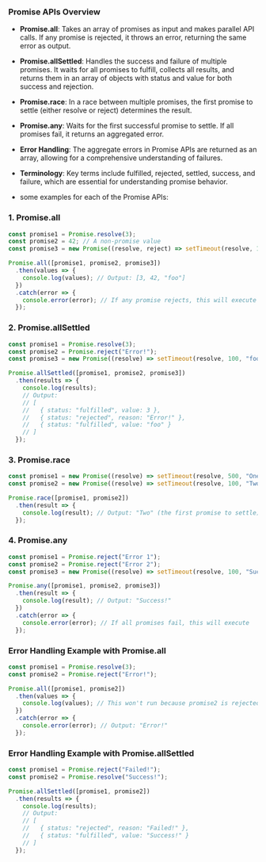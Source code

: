 ### Promise APIs Overview

- **Promise.all**: Takes an array of promises as input and makes parallel API calls. If any promise is rejected, it throws an error, returning the same error as output.

- **Promise.allSettled**: Handles the success and failure of multiple promises. It waits for all promises to fulfill, collects all results, and returns them in an array of objects with status and value for both success and rejection.

- **Promise.race**: In a race between multiple promises, the first promise to settle (either resolve or reject) determines the result.

- **Promise.any**: Waits for the first successful promise to settle. If all promises fail, it returns an aggregated error.

- **Error Handling**: The aggregate errors in Promise APIs are returned as an array, allowing for a comprehensive understanding of failures.

- **Terminology**: Key terms include fulfilled, rejected, settled, success, and failure, which are essential for understanding promise behavior.

- some examples for each of the Promise APIs:

### 1. Promise.all
```javascript
const promise1 = Promise.resolve(3);
const promise2 = 42; // A non-promise value
const promise3 = new Promise((resolve, reject) => setTimeout(resolve, 100, "foo"));

Promise.all([promise1, promise2, promise3])
  .then(values => {
    console.log(values); // Output: [3, 42, "foo"]
  })
  .catch(error => {
    console.error(error); // If any promise rejects, this will execute
  });
```

### 2. Promise.allSettled
```javascript
const promise1 = Promise.resolve(3);
const promise2 = Promise.reject("Error!");
const promise3 = new Promise((resolve) => setTimeout(resolve, 100, "foo"));

Promise.allSettled([promise1, promise2, promise3])
  .then(results => {
    console.log(results);
    // Output: 
    // [
    //   { status: "fulfilled", value: 3 },
    //   { status: "rejected", reason: "Error!" },
    //   { status: "fulfilled", value: "foo" }
    // ]
  });
```

### 3. Promise.race
```javascript
const promise1 = new Promise((resolve) => setTimeout(resolve, 500, "One"));
const promise2 = new Promise((resolve) => setTimeout(resolve, 100, "Two"));

Promise.race([promise1, promise2])
  .then(result => {
    console.log(result); // Output: "Two" (the first promise to settle)
  });
```

### 4. Promise.any
```javascript
const promise1 = Promise.reject("Error 1");
const promise2 = Promise.reject("Error 2");
const promise3 = new Promise((resolve) => setTimeout(resolve, 100, "Success!"));

Promise.any([promise1, promise2, promise3])
  .then(result => {
    console.log(result); // Output: "Success!"
  })
  .catch(error => {
    console.error(error); // If all promises fail, this will execute
  });
```

### Error Handling Example with Promise.all
```javascript
const promise1 = Promise.resolve(3);
const promise2 = Promise.reject("Error!");

Promise.all([promise1, promise2])
  .then(values => {
    console.log(values); // This won't run because promise2 is rejected
  })
  .catch(error => {
    console.error(error); // Output: "Error!"
  });
```

### Error Handling Example with Promise.allSettled
```javascript
const promise1 = Promise.reject("Failed!");
const promise2 = Promise.resolve("Success!");

Promise.allSettled([promise1, promise2])
  .then(results => {
    console.log(results);
    // Output: 
    // [
    //   { status: "rejected", reason: "Failed!" },
    //   { status: "fulfilled", value: "Success!" }
    // ]
  });
```


